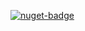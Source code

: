 [![nuget-badge](https://img.shields.io/badge/nuget-active-blue.svg)](https://www.nuget.org/packages/NequeoDataMySqlProvider)
